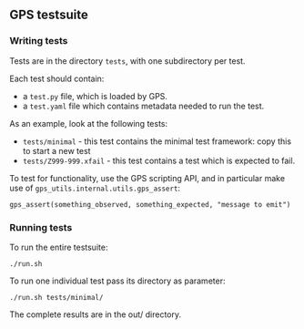 ## GPS testsuite

### Writing tests

Tests are in the directory `tests`, with one subdirectory per test.

Each test should contain:
- a `test.py` file, which is loaded by GPS.
- a `test.yaml` file which contains metadata needed to run the test.

As an example, look at the following tests:
- `tests/minimal` - this test contains the minimal test framework:
copy this to start a new test
- `tests/Z999-999.xfail` - this test contains a test which is expected to fail.

To test for functionality, use the GPS scripting API, and in particular make use
of `gps_utils.internal.utils.gps_assert`:

    gps_assert(something_observed, something_expected, "message to emit")

### Running tests

To run the entire testsuite:

    ./run.sh

To run one individual test pass its directory as parameter:

    ./run.sh tests/minimal/

The complete results are in the out/ directory.
